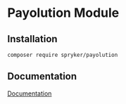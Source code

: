 # Payolution Module

## Installation

```
composer require spryker/payolution
```

## Documentation

[Documentation](https://spryker.github.io)
